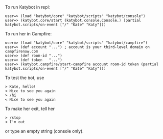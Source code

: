 To run Katybot in repl:

    user=> (load "katybot/core" "katybot/scripts" "katybot/console")
    user=> (katybot.core/start (katybot.console.Console.) (partial katybot.scripts/on-event ["/" "Kate" "Katy"]))

To run her in Campfire:

    user=> (load "katybot/core" "katybot/scripts" "katybot/campfire")
    user=> (def account "...") ; account is your third-level domain on campfirenow.com
    user=> (def room-id "...")
    user=> (def token   "...")
    user=> (katybot.campfire/start-campfire account room-id token (partial katybot.scripts/on-event ["/" "Kate" "Katy"]))

To test the bot, use

    > Kate, hello!
    < Nice to see you again
    > /hi
    < Nice to see you again

To make her exit, tell her 

    > /stop
    < I'm out

or type an empty string (console only).
